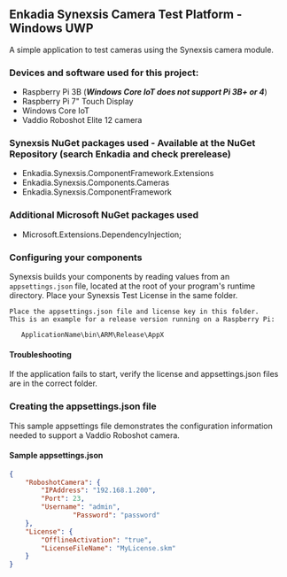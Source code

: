 ## Enkadia Synexsis Camera Test Platform - Windows UWP
A simple application to test cameras using the Synexsis camera module.

### Devices and software used for this project:
  * Raspberry Pi 3B (*__Windows Core IoT does not support Pi 3B+ or 4__*)
  * Raspberry Pi 7" Touch Display
  * Windows Core IoT
  * Vaddio Roboshot Elite 12 camera
  
### Synexsis NuGet packages used - Available at the NuGet Repository (search Enkadia and check prerelease)
  * Enkadia.Synexsis.ComponentFramework.Extensions
  * Enkadia.Synexsis.Components.Cameras
  * Enkadia.Synexsis.ComponentFramework
  
### Additional Microsoft NuGet packages used
  * Microsoft.Extensions.DependencyInjection;

### Configuring your components
Synexsis builds your components by reading values from an `appsettings.json` file, located at the root of your program's runtime directory. Place your Synexsis Test License in the same folder.

```text
Place the appsettings.json file and license key in this folder.
This is an example for a release version running on a Raspberry Pi:

   ApplicationName\bin\ARM\Release\AppX

```
#### Troubleshooting
If the application fails to start, verify the license and appsettings.json files are in the correct folder.



### Creating the appsettings.json file
This sample appsettings file demonstrates the configuration information needed to support a Vaddio Roboshot camera.

#### Sample appsettings.json
```json
{
    "RoboshotCamera": {
		"IPAddress": "192.168.1.200",
		"Port": 23,
		"Username": "admin",
                "Password": "password"
	},
	"License": {
		"OfflineActivation": "true",
		"LicenseFileName": "MyLicense.skm"
	}
}
```
